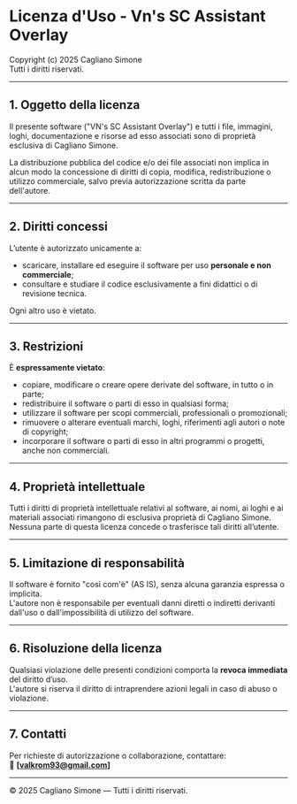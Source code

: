 # Licenza d'Uso - Vn's SC Assistant Overlay

Copyright (c) 2025 Cagliano Simone  
Tutti i diritti riservati.

---

## 1. Oggetto della licenza
Il presente software ("VN's SC Assistant Overlay") e tutti i file, immagini, loghi,
documentazione e risorse ad esso associati sono di proprietà esclusiva di Cagliano Simone.

La distribuzione pubblica del codice e/o dei file associati non implica in alcun modo la
concessione di diritti di copia, modifica, redistribuzione o utilizzo commerciale, salvo
previa autorizzazione scritta da parte dell'autore.

---

## 2. Diritti concessi
L’utente è autorizzato unicamente a:
- scaricare, installare ed eseguire il software per uso **personale e non commerciale**;
- consultare e studiare il codice esclusivamente a fini didattici o di revisione tecnica.

Ogni altro uso è vietato.

---

## 3. Restrizioni
È **espressamente vietato**:
- copiare, modificare o creare opere derivate del software, in tutto o in parte;
- redistribuire il software o parti di esso in qualsiasi forma;
- utilizzare il software per scopi commerciali, professionali o promozionali;
- rimuovere o alterare eventuali marchi, loghi, riferimenti agli autori o note di copyright;
- incorporare il software o parti di esso in altri programmi o progetti, anche non commerciali.

---

## 4. Proprietà intellettuale
Tutti i diritti di proprietà intellettuale relativi al software, ai nomi, ai loghi e ai
materiali associati rimangono di esclusiva proprietà di Cagliano Simone.  
Nessuna parte di questa licenza concede o trasferisce tali diritti all’utente.

---

## 5. Limitazione di responsabilità
Il software è fornito "così com'è" (AS IS), senza alcuna garanzia espressa o implicita.  
L'autore non è responsabile per eventuali danni diretti o indiretti derivanti dall'uso
o dall'impossibilità di utilizzo del software.

---

## 6. Risoluzione della licenza
Qualsiasi violazione delle presenti condizioni comporta la **revoca immediata** del diritto d’uso.  
L'autore si riserva il diritto di intraprendere azioni legali in caso di abuso o violazione.

---

## 7. Contatti
Per richieste di autorizzazione o collaborazione, contattare:  
📧 **[valkrom93@gmail.com]**

---

© 2025 Cagliano Simone — Tutti i diritti riservati.
